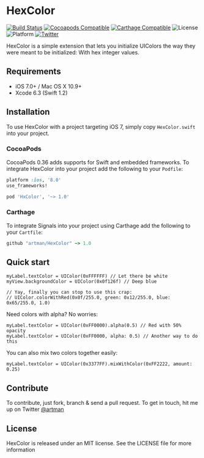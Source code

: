 # HexColor
[![Build Status](https://travis-ci.org/artman/HexColor.svg)](https://travis-ci.org/artman/HexColor)
[![Cocoapods Compatible](https://img.shields.io/cocoapods/v/HxColor.svg)](https://cocoapods.org/pods/HxColor)
[![Carthage Compatible](https://img.shields.io/badge/Carthage-compatible-4BC51D.svg?style=flat)](https://github.com/Carthage/Carthage)
![License](https://img.shields.io/cocoapods/l/HxColor.svg?style=flat&color=gray)
![Platform](https://img.shields.io/cocoapods/p/HxColor.svg?style=flat)
[![Twitter](https://img.shields.io/badge/twitter-@artman-blue.svg?style=flat)](http://twitter.com/artman)

HexColor is a simple extension that lets you initialize UIColors the way they were meant to be initialized: With hex integer values.

## Requirements

- iOS 7.0+ / Mac OS X 10.9+
- Xcode 6.3 (Swift 1.2)

## Installation

To use HexColor with a project targeting iOS 7, simply copy `HexColor.swift` into your project.

### CocoaPods

CocoaPods 0.36 adds supports for Swift and embedded frameworks. To integrate HexColor into your project add the following to your `Podfile`:

```ruby
platform :ios, '8.0'
use_frameworks!

pod 'HxColor', '~> 1.0'
```

### Carthage

To integrate Signals into your project using Carthage add the following to your `Cartfile`:

```ruby
github "artman/HexColor" ~> 1.0
```

## Quick start

```
myLabel.textColor = UIColor(0xFFFFFF) // Let there be white
myView.backgroundColor = UIColor(0x0f126f) // Deep blue

// Yay, finally you can stop to use this crap:
// UIColor.colorWithRed(0x0f/255.0, green: 0x12/255.0, blue: 0x65/255.0, 1.0)
```

Need colors with alpha? No worries:

```
myLabel.textColor = UIColor(0xFF0000).alpha(0.5) // Red with 50% opacity
myLabel.textColor = UIColor(0xFF0000, alpha: 0.5) // Another way to do this
```

You can also mix two colors together easily:

```
myLabel.textColor = UIColor(0x3377FF).mixWithColor(0xFF2222, amount: 0.25)
```

## Contribute

To contribute, just fork, branch & send a pull request. To get in touch, hit me up on Twitter [@artman](http://twitter.com/artman)

## License

HexColor is released under an MIT license. See the LICENSE file for more information
